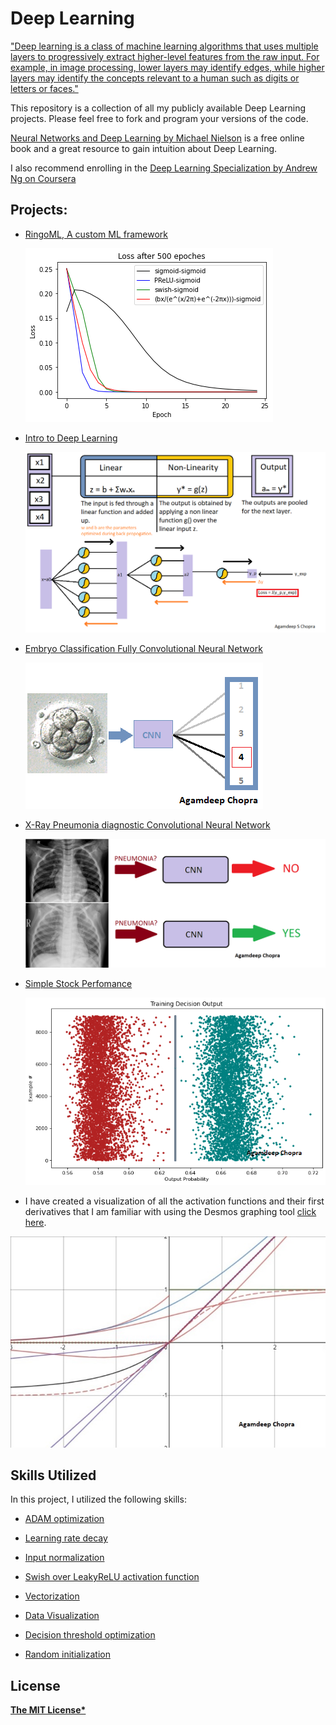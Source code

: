 # Deep Learning
["Deep learning is a class of machine learning algorithms that uses multiple layers to progressively extract higher-level features from the raw input. For example, in image processing, lower layers may identify edges, while higher layers may identify the concepts relevant to a human such as digits or letters or faces."](https://en.wikipedia.org/wiki/Deep_learning)

This repository is a collection of all my publicly available Deep Learning projects. Please feel free to fork and program your versions of the code.

[Neural Networks and Deep Learning by Michael Nielson](http://neuralnetworksanddeeplearning.com/index.html) is a free online book and a great resource to gain intuition about Deep Learning.

I also recommend enrolling in the [Deep Learning Specialization by Andrew Ng on Coursera](https://www.coursera.org/specializations/deep-learning?utm_source=deeplearningai&utm_medium=institutions&utm_campaign=WebsiteCoursesDLSTopButton)

## Projects:
* [RingoML, A custom ML framework](https://github.com/AgamChopra/deep-learning/tree/master/RingoML%20(Custom%20Framework))

  ![ex](https://github.com/AgamChopra/deep-learning/blob/master/Intro%20to%20Deep%20Learning/01_Lecture_1_Intro_to_Deep_Learning/images/activation%20perfomance%20for%20artificial%20data%20ep500.png?raw=true)
  
* [Intro to Deep Learning](https://github.com/AgamChopra/deep-learning/tree/master/Intro%20to%20Deep%20Learning/)

  ![L1 F1](https://github.com/AgamChopra/deep-learning/blob/master/Intro%20to%20Deep%20Learning/01_Lecture_1_Intro_to_Deep_Learning/images/Figure%201.1.png)

* [Embryo Classification Fully Convolutional Neural Network](https://github.com/AgamChopra/deep-learning/tree/master/Embryo%20Classification)

  ![Embryo CNN](https://github.com/AgamChopra/deep-learning/blob/master/Embryo%20Classification/assets/Embryo%20Grading.png?raw=true)
  
* [X-Ray Pneumonia diagnostic Convolutional Neural Network](https://github.com/AgamChopra/deep-learning/tree/master/X-Ray%20Pneumonia%20diagnostic%20CNN)

  ![XrPdCNN](https://github.com/AgamChopra/deep-learning/raw/master/X-Ray%20Pneumonia%20diagnostic%20CNN/img/pnyn.png?raw=true)
  
* [Simple Stock Perfomance](https://github.com/AgamChopra/deep-learning/tree/master/Simple%20stock%20perfomance%20predictor)

  ![learning decision boundry](https://github.com/AgamChopra/deep-learning/blob/master/Simple%20stock%20perfomance%20predictor/img/train_decision.png?raw=true)

* I have created a visualization of all the activation functions and their first derivatives that I am familiar with using the Desmos graphing tool [click here](https://www.desmos.com/calculator/altncvpktu).

![network](https://github.com/AgamChopra/deep-learning/blob/master/assets/img/desmos_activation.jpg?raw=true)

 
## Skills Utilized
In this project, I utilized the following skills: 

* [ADAM optimization](https://arxiv.org/pdf/1412.6980.pdf)

* [Learning rate decay](https://arxiv.org/pdf/1908.01878.pdf)

* [Input normalization](https://towardsdatascience.com/why-data-should-be-normalized-before-training-a-neural-network-c626b7f66c7d)

* [Swish over LeakyReLU](https://arxiv.org/pdf/1710.05941.pdf)[ activation function](https://arxiv.org/pdf/1901.02671.pdf)

* [Vectorization](https://towardsdatascience.com/what-is-vectorization-in-machine-learning-6c7be3e4440a)

* [Data Visualization](https://towardsdatascience.com/introduction-to-data-visualization-in-python-89a54c97fbed)

* [Decision threshold optimization](https://machinelearningmastery.com/threshold-moving-for-imbalanced-classification/)

* [Random initialization](https://towardsdatascience.com/weight-initialization-techniques-in-neural-networks-26c649eb3b78)


## License

**[The MIT License*](https://github.com/AgamChopra/deep-learning/blob/master/LICENSE.md)**
